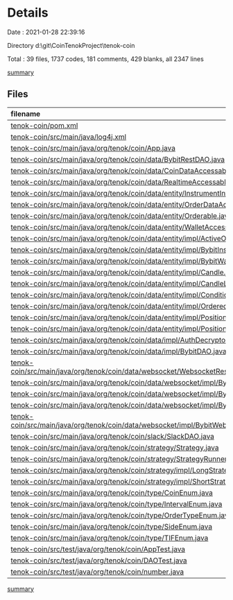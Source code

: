 # Details

Date : 2021-01-28 22:39:16

Directory d:\git\CoinTenokProject\tenok-coin

Total : 39 files,  1737 codes, 181 comments, 429 blanks, all 2347 lines

[summary](results.md)

## Files
| filename | language | code | comment | blank | total |
| :--- | :--- | ---: | ---: | ---: | ---: |
| [tenok-coin/pom.xml](/tenok-coin/pom.xml) | XML | 115 | 8 | 8 | 131 |
| [tenok-coin/src/main/java/log4j.xml](/tenok-coin/src/main/java/log4j.xml) | XML | 22 | 5 | 5 | 32 |
| [tenok-coin/src/main/java/org/tenok/coin/App.java](/tenok-coin/src/main/java/org/tenok/coin/App.java) | Java | 11 | 0 | 11 | 22 |
| [tenok-coin/src/main/java/org/tenok/coin/data/BybitRestDAO.java](/tenok-coin/src/main/java/org/tenok/coin/data/BybitRestDAO.java) | Java | 290 | 6 | 36 | 332 |
| [tenok-coin/src/main/java/org/tenok/coin/data/CoinDataAccessable.java](/tenok-coin/src/main/java/org/tenok/coin/data/CoinDataAccessable.java) | Java | 18 | 3 | 3 | 24 |
| [tenok-coin/src/main/java/org/tenok/coin/data/RealtimeAccessable.java](/tenok-coin/src/main/java/org/tenok/coin/data/RealtimeAccessable.java) | Java | 3 | 0 | 3 | 6 |
| [tenok-coin/src/main/java/org/tenok/coin/data/entity/InstrumentInfo.java](/tenok-coin/src/main/java/org/tenok/coin/data/entity/InstrumentInfo.java) | Java | 5 | 0 | 3 | 8 |
| [tenok-coin/src/main/java/org/tenok/coin/data/entity/OrderDataAccessable.java](/tenok-coin/src/main/java/org/tenok/coin/data/entity/OrderDataAccessable.java) | Java | 5 | 0 | 2 | 7 |
| [tenok-coin/src/main/java/org/tenok/coin/data/entity/Orderable.java](/tenok-coin/src/main/java/org/tenok/coin/data/entity/Orderable.java) | Java | 15 | 23 | 8 | 46 |
| [tenok-coin/src/main/java/org/tenok/coin/data/entity/WalletAccessable.java](/tenok-coin/src/main/java/org/tenok/coin/data/entity/WalletAccessable.java) | Java | 7 | 0 | 2 | 9 |
| [tenok-coin/src/main/java/org/tenok/coin/data/entity/impl/ActiveOrder.java](/tenok-coin/src/main/java/org/tenok/coin/data/entity/impl/ActiveOrder.java) | Java | 51 | 0 | 19 | 70 |
| [tenok-coin/src/main/java/org/tenok/coin/data/entity/impl/BybitInstrumentInfo.java](/tenok-coin/src/main/java/org/tenok/coin/data/entity/impl/BybitInstrumentInfo.java) | Java | 24 | 0 | 9 | 33 |
| [tenok-coin/src/main/java/org/tenok/coin/data/entity/impl/BybitWalletInfo.java](/tenok-coin/src/main/java/org/tenok/coin/data/entity/impl/BybitWalletInfo.java) | Java | 29 | 0 | 10 | 39 |
| [tenok-coin/src/main/java/org/tenok/coin/data/entity/impl/Candle.java](/tenok-coin/src/main/java/org/tenok/coin/data/entity/impl/Candle.java) | Java | 96 | 0 | 28 | 124 |
| [tenok-coin/src/main/java/org/tenok/coin/data/entity/impl/CandleList.java](/tenok-coin/src/main/java/org/tenok/coin/data/entity/impl/CandleList.java) | Java | 114 | 4 | 31 | 149 |
| [tenok-coin/src/main/java/org/tenok/coin/data/entity/impl/ConditionOrder.java](/tenok-coin/src/main/java/org/tenok/coin/data/entity/impl/ConditionOrder.java) | Java | 3 | 0 | 3 | 6 |
| [tenok-coin/src/main/java/org/tenok/coin/data/entity/impl/OrderedList.java](/tenok-coin/src/main/java/org/tenok/coin/data/entity/impl/OrderedList.java) | Java | 6 | 0 | 5 | 11 |
| [tenok-coin/src/main/java/org/tenok/coin/data/entity/impl/Position.java](/tenok-coin/src/main/java/org/tenok/coin/data/entity/impl/Position.java) | Java | 17 | 0 | 4 | 21 |
| [tenok-coin/src/main/java/org/tenok/coin/data/entity/impl/PositionList.java](/tenok-coin/src/main/java/org/tenok/coin/data/entity/impl/PositionList.java) | Java | 8 | 0 | 5 | 13 |
| [tenok-coin/src/main/java/org/tenok/coin/data/impl/AuthDecryptor.java](/tenok-coin/src/main/java/org/tenok/coin/data/impl/AuthDecryptor.java) | Java | 152 | 28 | 22 | 202 |
| [tenok-coin/src/main/java/org/tenok/coin/data/impl/BybitDAO.java](/tenok-coin/src/main/java/org/tenok/coin/data/impl/BybitDAO.java) | Java | 146 | 10 | 24 | 180 |
| [tenok-coin/src/main/java/org/tenok/coin/data/websocket/WebsocketResponseEnum.java](/tenok-coin/src/main/java/org/tenok/coin/data/websocket/WebsocketResponseEnum.java) | Java | 6 | 0 | 2 | 8 |
| [tenok-coin/src/main/java/org/tenok/coin/data/websocket/impl/BybitDecoder.java](/tenok-coin/src/main/java/org/tenok/coin/data/websocket/impl/BybitDecoder.java) | Java | 36 | 0 | 11 | 47 |
| [tenok-coin/src/main/java/org/tenok/coin/data/websocket/impl/BybitEncoder.java](/tenok-coin/src/main/java/org/tenok/coin/data/websocket/impl/BybitEncoder.java) | Java | 15 | 0 | 8 | 23 |
| [tenok-coin/src/main/java/org/tenok/coin/data/websocket/impl/BybitWebsocket.java](/tenok-coin/src/main/java/org/tenok/coin/data/websocket/impl/BybitWebsocket.java) | Java | 112 | 13 | 30 | 155 |
| [tenok-coin/src/main/java/org/tenok/coin/data/websocket/impl/BybitWebsocketProcessor.java](/tenok-coin/src/main/java/org/tenok/coin/data/websocket/impl/BybitWebsocketProcessor.java) | Java | 114 | 9 | 21 | 144 |
| [tenok-coin/src/main/java/org/tenok/coin/slack/SlackDAO.java](/tenok-coin/src/main/java/org/tenok/coin/slack/SlackDAO.java) | Java | 60 | 3 | 20 | 83 |
| [tenok-coin/src/main/java/org/tenok/coin/strategy/Strategy.java](/tenok-coin/src/main/java/org/tenok/coin/strategy/Strategy.java) | Java | 7 | 10 | 5 | 22 |
| [tenok-coin/src/main/java/org/tenok/coin/strategy/StrategyRunner.java](/tenok-coin/src/main/java/org/tenok/coin/strategy/StrategyRunner.java) | Java | 31 | 0 | 11 | 42 |
| [tenok-coin/src/main/java/org/tenok/coin/strategy/impl/LongStrategy.java](/tenok-coin/src/main/java/org/tenok/coin/strategy/impl/LongStrategy.java) | Java | 20 | 4 | 8 | 32 |
| [tenok-coin/src/main/java/org/tenok/coin/strategy/impl/ShortStrategy.java](/tenok-coin/src/main/java/org/tenok/coin/strategy/impl/ShortStrategy.java) | Java | 20 | 4 | 8 | 32 |
| [tenok-coin/src/main/java/org/tenok/coin/type/CoinEnum.java](/tenok-coin/src/main/java/org/tenok/coin/type/CoinEnum.java) | Java | 17 | 9 | 6 | 32 |
| [tenok-coin/src/main/java/org/tenok/coin/type/IntervalEnum.java](/tenok-coin/src/main/java/org/tenok/coin/type/IntervalEnum.java) | Java | 36 | 36 | 18 | 90 |
| [tenok-coin/src/main/java/org/tenok/coin/type/OrderTypeEnum.java](/tenok-coin/src/main/java/org/tenok/coin/type/OrderTypeEnum.java) | Java | 12 | 0 | 5 | 17 |
| [tenok-coin/src/main/java/org/tenok/coin/type/SideEnum.java](/tenok-coin/src/main/java/org/tenok/coin/type/SideEnum.java) | Java | 15 | 0 | 5 | 20 |
| [tenok-coin/src/main/java/org/tenok/coin/type/TIFEnum.java](/tenok-coin/src/main/java/org/tenok/coin/type/TIFEnum.java) | Java | 14 | 3 | 5 | 22 |
| [tenok-coin/src/test/java/org/tenok/coin/AppTest.java](/tenok-coin/src/test/java/org/tenok/coin/AppTest.java) | Java | 6 | 3 | 5 | 14 |
| [tenok-coin/src/test/java/org/tenok/coin/DAOTest.java](/tenok-coin/src/test/java/org/tenok/coin/DAOTest.java) | Java | 68 | 0 | 15 | 83 |
| [tenok-coin/src/test/java/org/tenok/coin/number.java](/tenok-coin/src/test/java/org/tenok/coin/number.java) | Java | 11 | 0 | 5 | 16 |

[summary](results.md)
